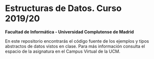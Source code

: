 # Estructuras de Datos. Curso 2019/20

**Facultad de Informática - Universidad Complutense de Madrid**

En este repositorio encontrarás el código fuente de los ejemplos y tipos abstractos de datos vistos en clase. Para más información consulta el espacio de la asignatura en el Campus Virtual de la UCM.

